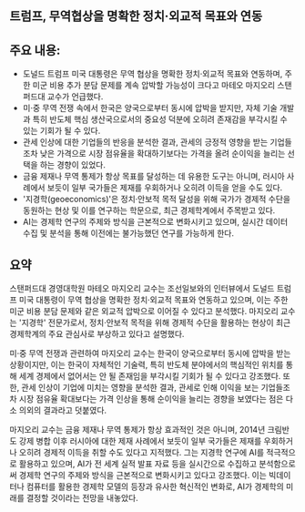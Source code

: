 ## 트럼프, 무역협상을 명확한 정치·외교적 목표와 연동

## 주요 내용:
*   도널드 트럼프 미국 대통령은 무역 협상을 명확한 정치·외교적 목표와 연동하며, 주한 미군 비용 추가 분담 문제를 계속 압박할 가능성이 크다고 마테오 마지오리 스탠퍼드대 교수가 언급했다.
*   미·중 무역 전쟁 속에서 한국은 양국으로부터 동시에 압박을 받지만, 자체 기술 개발과 특히 반도체 핵심 생산국으로서의 중요성 덕분에 오히려 존재감을 부각시킬 수 있는 기회가 될 수 있다.
*   관세 인상에 대한 기업들의 반응을 분석한 결과, 관세의 긍정적 영향을 받는 기업들조차 낮은 가격으로 시장 점유율을 확대하기보다는 가격을 올려 순이익을 늘리는 선택을 하는 경향이 있었다.
*   금융 제재나 무역 통제가 항상 목표를 달성하는 데 유용한 도구는 아니며, 러시아 사례에서 보듯이 일부 국가들은 제재를 우회하거나 오히려 이득을 얻을 수도 있다.
*   '지경학(geoeconomics)'은 정치·안보적 목적 달성을 위해 국가가 경제적 수단을 동원하는 현상 및 이를 연구하는 학문으로, 최근 경제학계에서 주목받고 있다.
*   AI는 경제학 연구의 주제와 방식을 근본적으로 변화시키고 있으며, 실시간 데이터 수집 및 분석을 통해 이전에는 불가능했던 연구를 가능하게 한다.

## 요약
스탠퍼드대 경영대학원 마테오 마지오리 교수는 조선일보와의 인터뷰에서 도널드 트럼프 미국 대통령이 무역 협상을 명확한 정치·외교적 목표와 연동하고 있으며, 이는 주한 미군 비용 분담 문제와 같은 외교적 압박으로 이어질 수 있다고 분석했다. 마지오리 교수는 '지경학' 전문가로서, 정치·안보적 목적을 위해 경제적 수단을 활용하는 현상이 최근 경제학계의 주요 관심사로 부상하고 있다고 설명했다.

미·중 무역 전쟁과 관련하여 마지오리 교수는 한국이 양국으로부터 동시에 압박을 받는 상황이지만, 이는 한국이 자체적인 기술력, 특히 반도체 분야에서의 핵심적인 위치를 통해 세계 경제에서 없어서는 안 될 존재임을 부각시킬 기회가 될 수 있다고 강조했다. 또한, 관세 인상이 기업에 미치는 영향을 분석한 결과, 관세로 인해 이익을 보는 기업들조차 시장 점유율 확대보다는 가격 인상을 통해 순이익을 늘리는 경향을 보였다는 점은 다소 의외의 결과라고 덧붙였다.

마지오리 교수는 금융 제재나 무역 통제가 항상 효과적인 것은 아니며, 2014년 크림반도 강제 병합 이후 러시아에 대한 제재 사례에서 보듯이 일부 국가들은 제재를 우회하거나 오히려 경제적 이득을 취할 수도 있다고 지적했다. 그는 지경학 연구에 AI를 적극적으로 활용하고 있으며, AI가 전 세계 실적 발표 자료 등을 실시간으로 수집하고 분석함으로써 경제학 연구의 주제와 방식을 근본적으로 변화시키고 있다고 강조했다. 이는 빅데이터나 컴퓨터를 활용한 경제학 모델의 등장과 유사한 혁신적인 변화로, AI가 경제학의 미래를 결정할 것이라는 전망을 내놓았다.